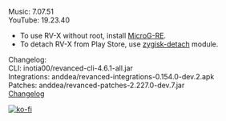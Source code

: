 Music: 7.07.51  
YouTube: 19.23.40  
- To use RV-X without root, install [MicroG-RE](https://github.com/WSTxda/MicroG-RE/releases/latest).  
- To detach RV-X from Play Store, use [zygisk-detach](https://github.com/j-hc/zygisk-detach) module.  

Changelog:  
CLI: inotia00/revanced-cli-4.6.1-all.jar  
Integrations: anddea/revanced-integrations-0.154.0-dev.2.apk  
Patches: anddea/revanced-patches-2.227.0-dev.7.jar  
[Changelog](https://github.com/anddea/revanced-patches/releases/tag/vdev.7)  
  
[![ko-fi](https://ko-fi.com/img/githubbutton_sm.svg)](https://ko-fi.com/W7W8VRK0S)  
